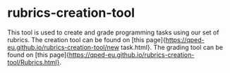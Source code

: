 # rubrics-creation-tool
This tool is used to create and grade programming tasks using our set of rubrics.
The creation tool can be found on [this page]{https://qped-eu.github.io/rubrics-creation-tool/new task.html}.
The grading tool can be found on [this page]{https://qped-eu.github.io/rubrics-creation-tool/Rubrics.html}.
